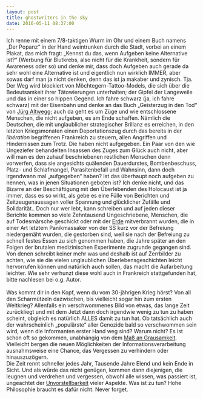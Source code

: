 ```yaml
---
layout: post
title: ghostwriters in the sky
date: 2016-05-11 08:37:00
---
```


Ich renne mit einem 7/8-taktigen Wurm im Ohr und einem Buch namens „Der Popanz“ in der Hand weintrunken durch die Stadt, vorbei an einem Plakat, das mich fragt: „Kennst du das, wenn Aufgeben keine Alternative ist?“ (Werbung für Blutkrebs, also nicht für die Krankheit, sondern für Awareness oder so) und denke mir, dass doch Aufgeben auch gerade da sehr wohl eine Alternative ist und eigentlich nun wirklich IMMER, aber sowas darf man ja nicht denken, denn das ist ja makaber und zynisch. Tja. Der Weg wird blockiert von Möchtegern-Tattoo-Models, die sich über die Bedeutsamkeit ihrer Tätowierungen unterhalten; der Gipfel der Langeweile und das in einer so hippen Gegend. Ich fahre schwarz (ja, ich fahre schwarz) mit der Eisenbahn und denke an das Buch „Geisterzug in den Tod“ von [Jürg Altwegg](https://de.wikipedia.org/wiki/J%C3%Bcrg_Altwegg); auch da geht es um Züge und wie entschlossene Menschen, die nicht aufgeben, es am Ende schaffen. Nämlich die Deutschen, die mit unglaublicher strategischer Brillanz es erreichen, in den letzten Kriegsmonaten einen Deportationszug durch das bereits in der *libération* begriffenen Frankreich zu steuern, allen Angriffen und Hindernissen zum Trotz. Die haben nicht aufgegeben. Ein Paar von den wie Ungeziefer behandelten Insassen des Zuges zum Glück auch nicht, aber will man es den zuhauf beschriebenen restlichen Menschen denn vorwerfen, dass sie angesichts quälenden Dauerdurstes, Bombenbeschuss, Platz- und Schlafmangel, Parasitenbefall und Wahnsinn, dann doch irgendwann mal „aufgegeben“ haben? Ist das überhaupt noch aufgeben zu nennen, was in jenen Situationen geboten ist? Ich denke nicht, und das Bizarre an der Beschäftigung mit den Überlebenden des Holocaust ist ja immer, dass es so wirkt, als gebe es eine Fülle von Berichten und Zeitzeugenaussagen voller Spannung und glücklicher Zufälle und Solidarität.. Doch nur wer lebt, kann schreiben und auf jeden dieser Berichte kommen so viele Zehntausend Ungeschriebene, Menschen, die auf Todesmärsche geschickt oder mit der [Erde](https://de.wikipedia.org/wiki/Verbrannte_Erde) mitverbrannt wurden, die in einer Art letztem Panikmassaker von der SS kurz vor der Befreiung niedergemäht wurden, die gestorben sind, weil sie nach der Befreiung zu schnell festes Essen zu sich genommen haben, die Jahre später an den Folgen der brutalen medizinischen Experimente zugrunde gegangen sind. Von denen schreibt keiner  mehr was und deshalb ist auf Zerrbilder zu achten, wie sie die vielen unglaublichen Überlebensgeschichten leicht hervorrufen können und natürlich auch sollen, das macht die Aufarbeitung leichter. Wie sehr verhunzt diese wohl auch in Frankreich stattgefunden hat, bitte nachlesen bei o.g. Autor. <br>
<br>
Was kommt dir in den Kopf, wenn du vom 30-jährigen Krieg hörst? Von all den Scharmützeln dazwischen, bis vielleicht sogar hin zum ersten Weltkrieg? Allenfalls ein verschwommenes Bild von etwas, das lange Zeit zurückliegt und mit dem Jetzt dann doch irgendwie wenig zu tun zu haben scheint, obgleich es natürlich ALLES damit zu tun hat. Ob tatsächlich auch der wahrscheinlich „populärste“ aller Genozide bald so verschwommen sein wird, wenn die Informanten erster Hand weg sind? Warum nicht? Es ist schon oft so gekommen, unabhängig von dem [Maß an Grausamkeit](https://de.wikipedia.org/wiki/Konquistador#Zusammenbruch_der_einheimischen_Bev.C3.B6lkerung). Vielleicht bergen die neuen Möglichkeiten der Informationsverarbeitung ausnahmsweise eine Chance, das Vergessen zu verhindern oder hinauszuzögern. <br>Die Zeit rennt schneller jedes Jahr, Tausende Jahre Elend und kein Ende in Sicht. Und als würde das nicht genügen, kommen dann diejenigen, die leugnen und verdrehen und vergessen, obwohl alle wissen, was passiert ist, ungeachtet der [Unvorstellbarkeit](https://upload.wikimedia.org/wikipedia/commons/2/25/Buchenwald_Schild_Jedem_das_Seine.jpg) vieler Aspekte. Was ist zu tun? Hohe Philosophie braucht es dafür nicht. Never forget.
